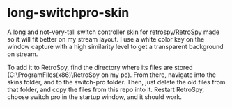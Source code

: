 # long-switchpro-skin
A long and not-very-tall switch controller skin for [retrospy/RetroSpy](https://github.com/retrospy/RetroSpy)
made so it will fit better on my stream layout. I use a white color key on the window capture with a high similarity level to get a
transparent background on stream.

To add it to RetroSpy, find the directory where its files are stored (C:\ProgramFiles(x86)\RetroSpy on my pc). From there, navigate into 
the skins folder, and to the switch-pro folder. Then, just delete the old files from that folder, and copy the files from this repo into it. Restart RetroSpy, choose switch pro in the startup window, and it should work.
